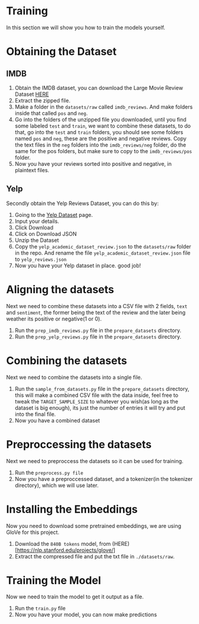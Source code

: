 # Training

In this section we will show you how to train the models yourself.

# Obtaining the Dataset

## IMDB
1. Obtain the IMDB dataset, you can download the Large Movie Review Dataset [HERE](https://ai.stanford.edu/~amaas/data/sentiment/)
2. Extract the zipped file.
3. Make a folder in the `datasets/raw` called `imdb_reviews`. And make folders inside that called `pos` and `neg`.
4. Go into the folders of the unzipped file you downloaded, until you find some labeled `test` and `train`, we want to combine these datasets, to do that, go into the `test` and `train` folders, you should see some folders named `pos` and `neg`, these are the positive and negative reviews. Copy the text files in the `neg` folders into the `imdb_reviews/neg` folder, do the same for the pos folders, but make sure to copy to the `imdb_reviews/pos` folder.
5. Now you have your reviews sorted into positive and negative, in plaintext files.

## Yelp
Secondly obtain the Yelp Reviews Dataset, you can do this by:
1. Going to the [Yelp Dataset](https://www.yelp.com/dataset/download) page.
2. Input your details.
3. Click Download
4. Click on Download JSON
5. Unzip the Dataset
6. Copy the `yelp_academic_dataset_review.json` to the `datasets/raw` folder in the repo. And rename the file `yelp_academic_dataset_review.json` file to `yelp_reviews.json`
7. Now you have your Yelp dataset in place. good job!

# Aligning the datasets
Next we need to combine these datasets into a CSV file with 2 fields, `text` and `sentiment`, the former being the text of the review and the later being weather its positive or negative(1 or 0).

1. Run the `prep_imdb_reviews.py` file in the `prepare_datasets` directory.
2. Run the `prep_yelp_reviews.py` file in the `prepare_datasets` directory.

# Combining the datasets
Next we need to combine the datasets into a single file.
1. Run the `sample_from_datasets.py` file in the `prepare_datasets` directory, this will make a combined CSV file with the data inside, feel free to tweak the `TARGET_SAMPLE_SIZE` to whatever you wish(as long as the dataset is big enough), its just the number of entries it will try and put into the final file.
2. Now you have a combined dataset

# Preproccessing the datasets
Next we need to preproccess the datasets so it can be used for training.
1. Run the `preprocess.py file`
2. Now you have a preproccessed dataset, and a tokenizer(in the tokenizer directory), which we will use later.

# Installing the Embeddings
Now you need to download some pretrained embeddings, we are using GloVe for this project.
1. Download the `840B tokens` model, from (HERE)[https://nlp.stanford.edu/projects/glove/]
2. Extract the compressed file and put the txt file in `./datasets/raw`.

# Training the Model
Now we need to train the model to get it output as a file.
1. Run the `train.py` file
2. Now you have your model, you can now make predictions 